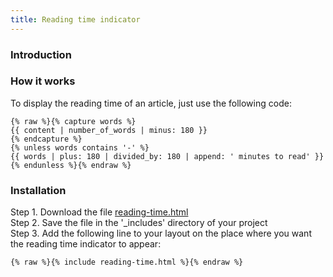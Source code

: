```yaml
---
title: Reading time indicator
---
```


### Introduction



### How it works

To display the reading time of an article, just use the following code:

```
{% raw %}{% capture words %}
{{ content | number_of_words | minus: 180 }}
{% endcapture %}
{% unless words contains '-' %}
{{ words | plus: 180 | divided_by: 180 | append: ' minutes to read' }}
{% endunless %}{% endraw %}
```

### Installation

Step 1. Download the file <a href="https://raw.githubusercontent.com/jhvanderschee/jekyllcodex/gh-pages/_includes/breadcrumbs.html">reading-time.html</a>
<br />Step 2. Save the file in the '_includes' directory of your project
<br />Step 3. Add the following line to your layout on the place where you want the reading time indicator to appear:

```
{% raw %}{% include reading-time.html %}{% endraw %}
```